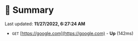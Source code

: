 # 📖 Summary
Last updated: **11/27/2022, 6:27:24 AM**

- `GET` [https://google.com](https://google.com) - **Up** (142ms)
